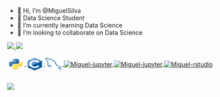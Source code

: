 
- 👋 Hi, I’m @MiguelSilva
- 👀 Data Science Student
- 🌱 I’m currently learning Data Science
- 💞️ I’m looking to collaborate on Data Science

<div>
  <a href="https://github.com/MiguelSilva25">
  <img height="180em" src="https://github-readme-stats.vercel.app/api?username=MiguelSilva25&show_icons=true&theme=dark&include_all_commits=true&count_private=true"/>
  <img height="180em" src="https://github-readme-stats.vercel.app/api/top-langs/?username=MiguelSilva25&layout=compact&langs_count=7&theme=dark"/>
</div>
  
  <div style="display: inline_block"><br>
  <img align="center" alt="Miguel-Python" height="30" width="40" src="https://raw.githubusercontent.com/devicons/devicon/master/icons/python/python-original.svg">
  <img align="center" alt="Miguel-C" height="30" width="40" src="https://raw.githubusercontent.com/devicons/devicon/master/icons/c/c-original.svg">
  <img align="center" alt="Miguel-mysql" height="30" width="40" src="https://raw.githubusercontent.com/devicons/devicon/master/icons/mysql/mysql-original.svg">
  <img align="center" alt="Miguel-jupyter" height="30" width="40" src="https://cdn.jsdelivr.net/gh/devicons/devicon/icons/jupyter/jupyter-original-wordmark.svg">
  <img align="center" alt="Miguel-jupyter" height="30" width="40" src="https://cdn.jsdelivr.net/gh/devicons/devicon/icons/linux/linux-original.svg">  
  <img Align="center" alt="Miguel-rstudio" height="30" width="40" src="https://cdn.jsdelivr.net/gh/devicons/devicon/icons/rstudio/rstudio-original.svg" />
</div>
  
##
  
<div>
  <a href="https://www.linkedin.com/in/miguelsilva-1584b117b" target="_blank"><img src="https://img.shields.io/badge/-LinkedIn-%230077B5?style=for-the-badge&logo=linkedin&logoColor=white" target="_blank"></a>
  
  
</div>
  
